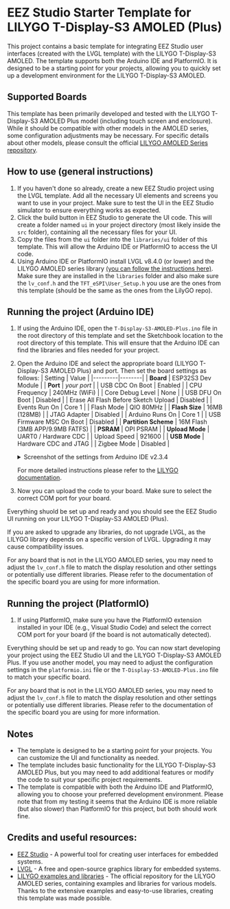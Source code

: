 # EEZ Studio Starter Template for LILYGO T-Display-S3 AMOLED (Plus)

This project contains a basic template for integrating EEZ Studio user interfaces (created with the LVGL template) with the LILYGO T-Display-S3 AMOLED. The template supports both the Arduino IDE and PlatformIO. It is designed to be a starting point for your projects, allowing you to quickly set up a development environment for the LILYGO T-Display-S3 AMOLED.

## Supported Boards

This template has been primarily developed and tested with the LILYGO T-Display-S3 AMOLED Plus model (including touch screen and enclosure). While it should be compatible with other models in the AMOLED series, some configuration adjustments may be necessary. For specific details about other models, please consult the official [LILYGO AMOLED Series repository](https://github.com/Xinyuan-LilyGO/LilyGo-AMOLED-Series).

## How to use (general instructions)

1. If you haven't done so already, create a new EEZ Studio project using the LVGL template. Add all the necessary UI elements and screens you want to use in your project. Make sure to test the UI in the EEZ Studio simulator to ensure everything works as expected.
2. Click the build button in EEZ Studio to generate the UI code. This will create a folder named `ui` in your project directory (most likely inside the `src` folder), containing all the necessary files for your UI.
3. Copy the files from the `ui` folder into the `libraries/ui` folder of this template. This will allow the Arduino IDE or PlatformIO to access the UI code.
4. Using Arduino IDE or PlatformIO install LVGL v8.4.0 (or lower) and the LILYGO AMOLED series library [(you can follow the instructions here)](https://github.com/Xinyuan-LilyGO/LilyGo-AMOLED-Series). Make sure they are installed in the `libraries` folder and also make sure the `lv_conf.h` and the `TFT_eSPI\User_Setup.h` you use are the ones from this template (should be the same as the ones from the LilyGO repo).

## Running the project (Arduino IDE)

1. If using the Arduino IDE, open the `T-Display-S3-AMOLED-Plus.ino` file in the root directory of this template and set the Sketchbook location to the root directory of this template. This will ensure that the Arduino IDE can find the libraries and files needed for your project.
2. Open the Arduino IDE and select the appropriate board (LILYGO T-Display-S3 AMOLED Plus) and port. Then set the board settings as follows:
   | Setting | Value |
   |---------|--------|
   | **Board** | ESP32S3 Dev Module |
   | **Port** | _your port_ |
   | USB CDC On Boot | Enabled |
   | CPU Frequency | 240MHz (WiFi) |
   | Core Debug Level | None |
   | USB DFU On Boot | Disabled |
   | Erase All Flash Before Sketch Upload | Disabled |
   | Events Run On | Core 1 |
   | Flash Mode | QIO 80MHz |
   | **Flash Size** | 16MB (128MB) |
   | JTAG Adapter | Disabled |
   | Arduino Runs On | Core 1 |
   | USB Firmware MSC On Boot | Disabled |
   | **Partition Scheme** | 16M Flash (3MB APP/9.9MB FATFS) |
   | **PSRAM** | OPI PSRAM |
   | **Upload Mode** | UART0 / Hardware CDC |
   | Upload Speed | 921600 |
   | **USB Mode** | Hardware CDC and JTAG |
   | Zigbee Mode | Disabled |

    <details>
    <summary>Screenshot of the settings from Arduino IDE v2.3.4</summary>
        <img src="images/arduino-ide-settings.png" alt="Arduino IDE settings" width="500">
    </details>

   For more detailed instructions please refer to the [LILYGO documentation](https://github.com/Xinyuan-LilyGO/LilyGo-AMOLED-Series).

3. Now you can upload the code to your board. Make sure to select the correct COM port for your board.

Everything shuold be set up and ready and you should see the EEZ Studio UI running on your LILYGO T-Display-S3 AMOLED (Plus).

If you are asked to upgrade any libraries, do not upgrade LVGL, as the LILYGO library depends on a specific version of LVGL. Upgrading it may cause compatibility issues.

For any board that is not in the LILYGO AMOLED series, you may need to adjust the `lv_conf.h` file to match the display resolution and other settings or potentially use different libraries. Please refer to the documentation of the specific board you are using for more information.

## Running the project (PlatformIO)

1. If using PlatformIO, make sure you have the PlatformIO extension installed in your IDE (e.g., Visual Studio Code) and select the correct COM port for your board (if the board is not automatically detected).

Everything should be set up and ready to go. You can now start developing your project using the EEZ Studio UI and the LILYGO T-Display-S3 AMOLED Plus.
If you use another model, you may need to adjust the configuration settings in the `platformio.ini` file or the `T-Display-S3-AMOLED-Plus.ino` file to match your specific board.

For any board that is not in the LILYGO AMOLED series, you may need to adjust the `lv_conf.h` file to match the display resolution and other settings or potentially use different libraries. Please refer to the documentation of the specific board you are using for more information.

## Notes

- The template is designed to be a starting point for your projects. You can customize the UI and functionality as needed.
- The template includes basic functionality for the LILYGO T-Display-S3 AMOLED Plus, but you may need to add additional features or modify the code to suit your specific project requirements.
- The template is compatible with both the Arduino IDE and PlatformIO, allowing you to choose your preferred development environment. Please note that from my testing it seems that the Arduino IDE is more reliable (but also slower) than PlatformIO for this project, but both should work fine.

## Credits and useful resources:

- [EEZ Studio](https://eezstudio.com/) - A powerful tool for creating user interfaces for embedded systems.
- [LVGL](https://lvgl.io/) - A free and open-source graphics library for embedded systems.
- [LILYGO examples and libraries](https://github.com/Xinyuan-LilyGO/LilyGo-AMOLED-Series) - The official repository for the LILYGO AMOLED series, containing examples and libraries for various models. Thanks to the extensive examples and easy-to-use libraries, creating this template was made possible.
